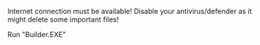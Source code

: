
Internet connection must be available!
Disable your antivirus/defender as it might delete some important files!

Run "Builder.EXE"
